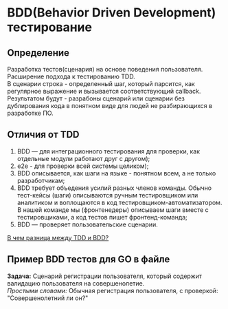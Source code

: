 # BDD(Behavior Driven Development) тестирование

## Определение
Разработка тестов(сценария) на основе поведения пользователя.  Расширение подхода к тестированию TDD.<br>
В сценарии строка - определенный шаг, который парсится, как регулярное выражение и вызывается соответствующий callback. Результатом будут - разрабоны сценарий или сценарии без дублирования кода в понятном виде для людей не разбирающихся в разработке ПО.

## Отличия от TDD
1. BDD — для интеграционного тестирования для проверки, как отдельные модули работают друг с другом);
2. e2e - для проверки всей системы целиком);
3. BDD описывается, как шаги на языке - понятном всем, а не только разработчикам;
4. BDD требует объедения усилий разных членов команды. Обычно тест-кейсы (шаги) описываются ручным тестировщиком или аналитиком и воплощаются в код тестировщиком-автоматизатором.
В нашей команде мы (фронтенедеры) описываем шаги вместе с тестировщиками, а код тестов пишет фронтенд-команда;
5. BDD — проверяет пользовательские сценарии.

[В чем разница между TDD и BDD?](https://medium.com/@lucyhackwrench/%D1%87%D1%82%D0%BE-%D1%82%D0%B0%D0%BA%D0%BE%D0%B5-tdd-%D0%B8-bdd-%D0%BD%D0%B0-%D0%BF%D0%B0%D0%BB%D1%8C%D1%86%D0%B0%D1%85-%D0%B8-%D1%87%D1%82%D0%BE-%D0%B4%D0%BE%D0%BB%D0%B6%D0%B5%D0%BD-%D0%B7%D0%BD%D0%B0%D1%82%D1%8C-%D0%BE-%D0%BD%D0%B8%D1%85-%D1%84%D1%80%D0%BE%D0%BD%D1%82%D0%B5%D0%BD%D0%B4%D0%B5%D1%80-701a10e06bb9#:~:text=BDD%20(Behavior%20Driven%20Development)%20%E2%80%94,%D0%B8%D1%85%20%D1%80%D0%B5%D0%B0%D0%BB%D0%B8%D0%B7%D0%B0%D1%86%D0%B8%D0%B8%20%D0%B8%D1%81%D0%BF%D0%BE%D0%BB%D1%8C%D0%B7%D1%83%D1%8E%D1%82%D1%81%D1%8F%20%D1%80%D0%B0%D0%B7%D0%BD%D1%8B%D0%B5%20%D0%B8%D0%BD%D1%81%D1%82%D1%80%D1%83%D0%BC%D0%B5%D0%BD%D1%82%D1%8B.)

## Пример BDD тестов для GO в файле
**Задача:** Сценарий регистрации пользователя, который содержит валидацию пользователя на совершенолетие.<br>
*Простыми словами:* Обычная регистрация пользователя, с проверкой: "Совершенолетний ли он?"